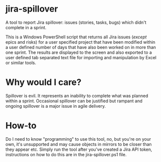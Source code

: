 # jira-spillover
A tool to report Jira spillover: issues (stories, tasks, bugs) which didn't complete in a sprint.

This is a Windows PowerShell script that returns all Jira issues (_except_ epics and risks) for a user specified project that have been modified within a user defined number of days that have also been worked on in more than one sprint. The results are displayed to the screen and also exported to a user defined tab separated text file for importing and manipulation by Excel or similar tools.

# Why would I care?
Spillover is evil. It represents an inability to complete what was planned within a sprint. Occasional spillover can be justified but rampant and ongoing spillover is a major issue in agile delivery.

# How-to
Do I need to know "programming" to use this tool, no, but you're on your own, it's unsupported and may cause objects in mirrors to be closer than they appear etc. Simply run the tool after you've created a Jira API token, instructions on how to do this are in the jira-spillover.ps1 file.
